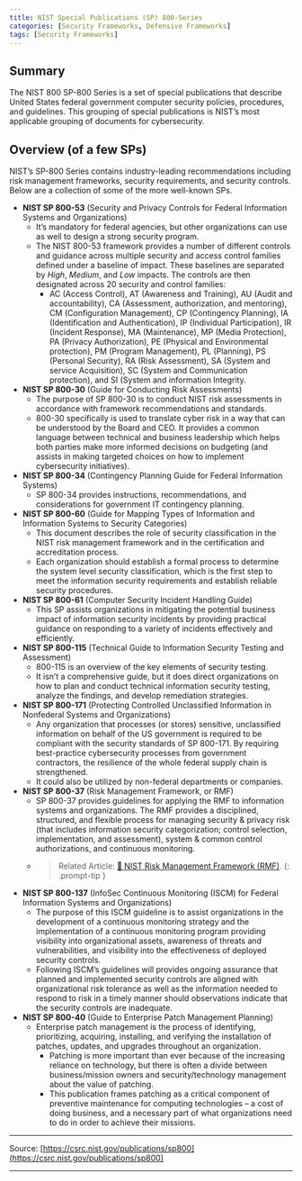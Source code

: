 ```yaml
---
title: NIST Special Publications (SP) 800-Series
categories: [Security Frameworks, Defensive Frameworks]
tags: [Security Frameworks]
---
```

## Summary

The NIST 800 SP-800 Series is a set of special publications that describe United States federal government computer security policies, procedures, and guidelines. This grouping of special publications is NIST’s most applicable grouping of documents for cybersecurity. 

## Overview (of a few SPs)

NIST’s SP-800 Series contains industry-leading recommendations including risk management frameworks, security requirements, and security controls. Below are a collection of some of the more well-known SPs. 

- **NIST SP 800-53** (Security and Privacy Controls for Federal Information Systems and Organizations)
    - It’s mandatory for federal agencies, but other organizations can use as well to design a strong security program.
    - The NIST 800-53 framework provides a number of different controls and guidance across multiple security and access control families defined under a baseline of impact. These baselines are separated by *High*, *Medium*, and *Low* impacts. The controls are then designated across 20 security and control families:
        - AC (Access Control), AT (Awareness and Training), AU (Audit and accountability), CA (Assessment, authorization, and mentoring), CM (Configuration Management), CP (Contingency Planning), IA (Identification and Authentication), IP (Individual Participation), IR (Incident Response), MA (Maintenance), MP (Media Protection), PA (Privacy Authorization), PE (Physical and Environmental protection), PM (Program Management), PL (Planning), PS (Personal Security), RA (Risk Assessment), SA (System and service Acquisition), SC (System and Communication protection), and SI (System and information Integrity.
- **NIST SP 800-30** (Guide for Conducting Risk Assessments)
    - The purpose of SP 800-30 is to conduct NIST risk assessments in accordance with framework recommendations and standards.
    - 800-30 specifically is used to translate cyber risk in a way that can be understood by the Board and CEO. It provides a common language between technical and business leadership which helps both parties make more informed decisions on budgeting (and assists in making targeted choices on how to implement cybersecurity initiatives).
- **NIST SP 800-34** (Contingency Planning Guide for Federal Information Systems)
    - SP 800-34 provides instructions, recommendations, and considerations for government IT contingency planning.
- **NIST SP 800-60** (Guide for Mapping Types of Information and Information Systems to Security Categories)
    - This document describes the role of security classification in the NIST risk management framework and in the certification and accreditation process.
    - Each organization should establish a formal process to determine the system level security classification, which is the first step to meet the information security requirements and establish reliable security procedures.
- **NIST SP 800-61** (Computer Security Incident Handling Guide)
    - This SP assists organizations in mitigating the potential business impact of information security incidents by providing practical guidance on responding to a variety of incidents effectively and efficiently.
- **NIST SP 800-115** (Technical Guide to Information Security Testing and Assessment)
    - 800-115 is an overview of the key elements of security testing.
    - It isn’t a comprehensive guide, but it does direct organizations on how to plan and conduct technical information security testing, analyze the findings, and develop remediation strategies.
- **NIST SP 800-171** (Protecting Controlled Unclassified Information in Nonfederal Systems and Organizations)
    - Any organization that processes (or stores) sensitive, unclassified information on behalf of the US government is required to be compliant with the security standards of SP 800-171. By requiring best-practice cybersecurity processes from government contractors, the resilience of the whole federal supply chain is strengthened.
    - It could also be utilized by non-federal departments or companies.
- **NIST SP 800-37** (Risk Management Framework, or RMF)
    - SP 800-37 provides guidelines for applying the RMF to information systems and organizations. The RMF provides a disciplined, structured, and flexible process for managing security & privacy risk (that includes information security categorization; control selection, implementation, and assessment), system & common control authorizations, and continuous monitoring.
    - > Related Article:
      > [📄 NIST Risk Management Framework (RMF)](https://highlevelcyber.io/posts/NIST_RMF/). 
       {: .prompt-tip }
- **NIST SP 800-137** (InfoSec Continuous Monitoring (ISCM) for Federal Information Systems and Organizations)
    - The purpose of this ISCM guideline is to assist organizations in the development of a continuous monitoring strategy and the implementation of a continuous monitoring program providing visibility into organizational assets, awareness of threats and vulnerabilities, and visibility into the effectiveness of deployed security controls.
    - Following ISCM’s guidelines will provides ongoing assurance that planned and implemented security controls are aligned with organizational risk tolerance as well as the information needed to respond to risk in a timely manner should observations indicate that the security controls are inadequate.
- **NIST SP 800-40** (Guide to Enterprise Patch Management Planning)
    - Enterprise patch management is the process of identifying, prioritizing, acquiring, installing, and verifying the installation of patches, updates, and upgrades throughout an organization.
        - Patching is more important than ever because of the increasing reliance on technology, but there is often a divide between business/mission owners and security/technology management about the value of patching.
        - This publication frames patching as a critical component of preventive maintenance for computing technologies – a cost of doing business, and a necessary part of what organizations need to do in order to achieve their missions.

---

Source: [https://csrc.nist.gov/publications/sp800](https://csrc.nist.gov/publications/sp800)

---
